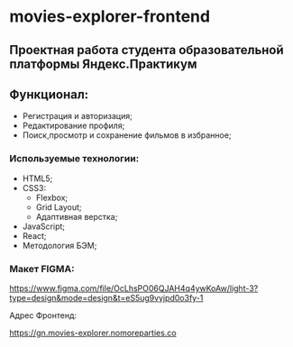 # movies-explorer-frontend

## Проектная работа студента образовательной платформы Яндекс.Практикум

## Функционал:

- Регистрация и авторизация;
- Редактирование профиля;
- Поиск,просмотр и сохранение фильмов в избранное;

### Используемые технологии:

- HTML5;
- CSS3:
  - Flexbox;
  - Grid Layout;
  - Адаптивная верстка;
- JavaScript;
- React;
- Методология БЭМ;

### Макет FIGMA:

https://www.figma.com/file/OcLhsPO06QJAH4q4ywKoAw/light-3?type=design&mode=design&t=eS5ug9vyjpd0o3fy-1


Адрес Фронтенд:

https://gn.movies-explorer.nomoreparties.co